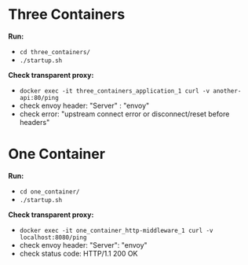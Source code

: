 # Three Containers

**Run:**

- ```cd three_containers/```
- ```./startup.sh```

**Check transparent proxy:**

- ```docker exec -it three_containers_application_1 curl -v another-api:80/ping```
- check envoy header: "Server" : "envoy"
- check error: "upstream connect error or disconnect/reset before headers"



# One Container

**Run:**

- ```cd one_container/```
- ```./startup.sh```

**Check transparent proxy:**

- ```docker exec -it one_container_http-middleware_1 curl -v localhost:8080/ping```
- check envoy header: "Server": "envoy"
- check status code: HTTP/1.1 200 OK

